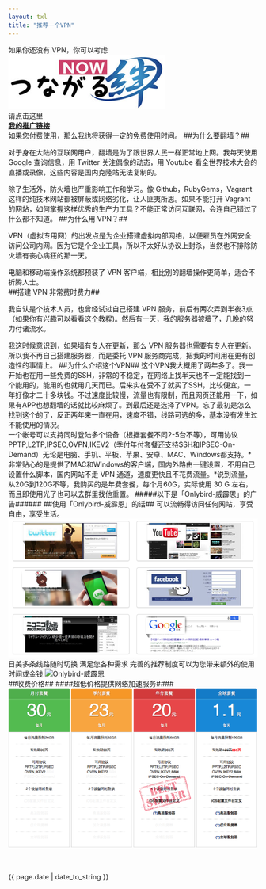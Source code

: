 ```yaml
---
layout: txl
title: "推荐一个VPN"
---
```

如果你还没有 VPN，你可以考虑  
![Onlybird-威霹恩](/images/logo-onlybird.jpg)  
请点击这里  
**[我的推广链接](https://tngrnow.net/affiliate.php?111)**  
如果您付费使用，那么我也将获得一定的免费使用时间。
##为什么要翻墙？##

对于身在大陆的互联网用户，翻墙是为了跟世界人民一样正常地上网。我每天使用 Google 查询信息，用 Twitter 关注偶像的动态，用 Youtube 看全世界技术大会的直播或录像，这些内容是国内克隆站无法复制的。

除了生活外，防火墙也严重影响工作和学习。像 Github，RubyGems，Vagrant 这样的纯技术网站都被屏蔽或网络劣化，让人匪夷所思。如果不能打开 Vagrant 的网站，如何掌握这样优秀的生产力工具？不能正常访问互联网，会连自己错过了什么都不知道。
##为什么用 VPN？##

VPN（虚拟专用网）的出发点是为企业搭建虚拟内部网络，以便雇员在外网安全访问公司内网。因为它是个企业工具，所以不太好从协议上封杀，当然也不排除防火墙有丧心病狂的那一天。

电脑和移动端操作系统都预装了 VPN 客户端，相比别的翻墙操作更简单，适合不折腾人士。  
##搭建 VPN 非常费时费力##

我自认是个技术人员，也曾经试过自己搭建 VPN 服务，前后有两次弄到半夜3点（如果你有兴趣可以看看[这个教程](http://apple4us.com/2010/05/setting-up-l2tp-vpn-on-debian-ubuntu.html))。然后有一天，我的服务器被墙了，几晚的努力付诸流水。

我这时候意识到，如果墙有专人在更新，那么 VPN 服务器也需要有专人在更新。所以我不再自己搭建服务器，而是委托 VPN 服务商完成，把我的时间用在更有创造性的事情上。
##为什么介绍这个VPN##
这个VPN我大概用了两年多了。我一开始也在用一些免费的SSH，非常的不稳定，在网络上找半天也不一定能找到一个能用的，能用的也就用几天而已。后来实在受不了就买了SSH，比较便宜，一年好像才二十多块钱。不过速度比较慢，流量也有限制，而且网页还能用一下，如果有APP也想翻墙的话就比较麻烦了。到最后还是选择了VPN。忘了最初是怎么找到这个的了，反正两年来一直在用，速度不错，线路可选的多，基本没有发生过不能使用的情况。  
    一个帐号可以支持同时登陆多个设备（根据套餐不同2-5台不等），可用协议PPTP,L2TP,IPSEC,OVPN,IKEV2（季付年付套餐还支持SSH和IPSEC-On-Demand）无论是电脑、手机、平板、苹果、安卓、MAC、Windows都支持。*非常贴心的是提供了MAC和Windows的客户端，国内外路由一键设置，不用自己设置什么脚本，国内网站不走 VPN 通道，速度更快且不花费流量。*说到流量，从20G到120G不等，我购买的是年费套餐，每个月60G，实际使用 30 G 左右，而且即使用光了也可以去群里找他重置。
#####以下是「Onlybird-威霹恩」的广告######
##使用「Onlybird-威霹恩」的话##
可以流畅得访问任何网站，享受自由，享受生活。
![Onlybird-威霹恩](/images/Snip20141228_2.png)   
日美多条线路随时切换 满足您各种需求
完善的推荐制度可以为您带来额外的使用时间或金钱
![Onlybird-威霹恩](https://tngrnow.net/img/a_cn_2.png)   
##收费价格##
####超低价格提供网络加速服务####
![Onlybird-威霹恩](/images/Snip20141228_6.png)  

　　<p>{{ page.date | date_to_string }}</p>